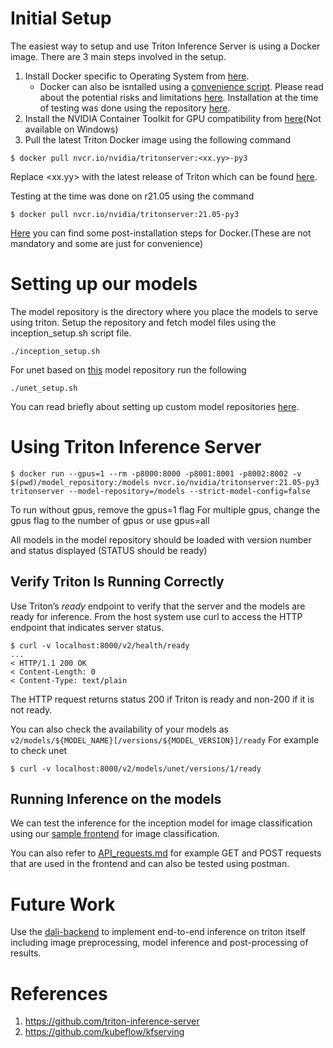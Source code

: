 # Initial Setup

The easiest way to setup and use Triton Inference Server is using a Docker image.
There are 3 main steps involved in the setup.
1. Install Docker specific to Operating System from [here](https://docs.docker.com/engine/install/).
    - Docker can also be isntalled using a [convenience script](https://get.docker.com/). Please read about the potential risks and limitations [here](https://docs.docker.com/engine/install/ubuntu/#install-using-the-convenience-script). Installation at the time of testing was done using the repository [here](https://docs.docker.com/engine/install/ubuntu/#install-using-the-convenience-script).   
2. Install the NVIDIA Container Toolkit for GPU compatibility from [here](https://docs.nvidia.com/datacenter/cloud-native/container-toolkit/install-guide.html#docker)(Not available on Windows)
3. Pull the latest Triton Docker image using the following command

  ``` 
  $ docker pull nvcr.io/nvidia/tritonserver:<xx.yy>-py3
  ```
  Replace <xx.yy> with the latest release of Triton which can be found [here](https://github.com/triton-inference-server/server#triton-inference-serve).
  
  Testing at the time was done on r21.05 using the command  
  
  ```
  $ docker pull nvcr.io/nvidia/tritonserver:21.05-py3
  ```

  
[Here](https://docs.docker.com/engine/install/linux-postinstall/) you can find some post-installation steps for Docker.(These are not mandatory and some are just for convenience)

# Setting up our models

The model repository is the directory where you place the models to serve using triton. 
Setup the repository and fetch model files using the inception_setup.sh script file.

```
./inception_setup.sh
```
For unet based on [this](https://github.com/reachsumit/deep-unet-for-satellite-image-segmentation) model repository run the following
```
./unet_setup.sh
```

You can read briefly about setting up custom model repositories [here](https://github.com/bansal01yash/Triton-Inference-server-Use/blob/main/model-setup.md).


# Using Triton Inference Server
 
```
$ docker run --gpus=1 --rm -p8000:8000 -p8001:8001 -p8002:8002 -v $(pwd)/model_repository:/models nvcr.io/nvidia/tritonserver:21.05-py3 tritonserver --model-repository=/models --strict-model-config=false
```
To run without gpus, remove the gpus=1 flag
For multiple gpus, change the gpus flag to the number of gpus or use gpus=all

All models in the model repository should be loaded with version number and status displayed (STATUS should be ready)


## Verify Triton Is Running Correctly

Use Triton’s *ready* endpoint to verify that the server and the models
are ready for inference. From the host system use curl to access the
HTTP endpoint that indicates server status.

```
$ curl -v localhost:8000/v2/health/ready
...
< HTTP/1.1 200 OK
< Content-Length: 0
< Content-Type: text/plain
```

The HTTP request returns status 200 if Triton is ready and non-200 if
it is not ready.

You can also check the availability of your models as ```v2/models/${MODEL_NAME}[/versions/${MODEL_VERSION}]/ready```
For example to check unet

```
$ curl -v localhost:8000/v2/models/unet/versions/1/ready
```


## Running Inference on the models

We can test the inference for the inception model for image classification using our [sample frontend](https://github.com/Taarushthenoob/NESAC_front) for image classification. 


You can also refer to [API_requests.md](https://github.com/bansal01yash/Triton-Inference-server-Use/blob/main/API_requests.md) for example GET and POST requests that are used in the frontend and can also be tested using postman.

# Future Work

Use the [dali-backend](https://github.com/triton-inference-server/dali_backend) to implement end-to-end inference on triton itself including image preprocessing, model inference and post-processing of results. 

# References

1. https://github.com/triton-inference-server
2. https://github.com/kubeflow/kfserving

